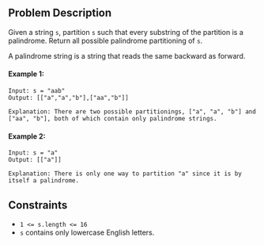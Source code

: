 ## Problem Description

Given a string `s`, partition `s` such that every substring of the partition is a palindrome. Return all possible palindrome partitioning of `s`.

A palindrome string is a string that reads the same backward as forward.

#### Example 1:
```plaintext
Input: s = "aab"
Output: [["a","a","b"],["aa","b"]]

Explanation: There are two possible partitionings, ["a", "a", "b"] and ["aa", "b"], both of which contain only palindrome strings.
```
#### Example 2:
```plaintext
Input: s = "a"
Output: [["a"]]

Explanation: There is only one way to partition "a" since it is by itself a palindrome.
```
## Constraints

- `1 <= s.length <= 16`
- `s` contains only lowercase English letters.
